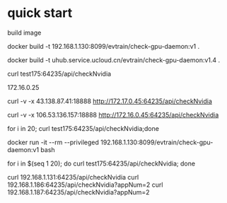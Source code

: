 # quick start

build image

docker build -t 192.168.1.130:8099/evtrain/check-gpu-daemon:v1 .

docker build -t uhub.service.ucloud.cn/evtrain/check-gpu-daemon:v1.4 .

curl test175:64235/api/checkNvidia

172.16.0.25



curl -v -x 43.138.87.41:18888  http://172.17.0.45:64235/api/checkNvidia


curl -v -x 106.53.136.157:18888  http://172.16.0.45:64235/api/checkNvidia

for i in 20;  curl test175:64235/api/checkNvidia;done


docker run -it --rm  --privileged   192.168.1.130:8099/evtrain/check-gpu-daemon:v1 bash

for i in $(seq 1 20); do curl test175:64235/api/checkNvidia; done

curl 192.168.1.131:64235/api/checkNvidia
curl 192.168.1.186:64235/api/checkNvidia?appNum=2
curl 192.168.1.187:64235/api/checkNvidia?appNum=2